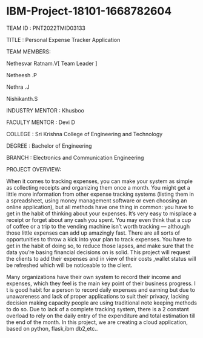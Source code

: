 # IBM-Project-18101-1668782604
TEAM ID : PNT2022TMID03133

TITLE : Personal Expense Tracker Application

TEAM MEMBERS:

Nethesvar Ratnam.V[ Team Leader ]

Netheesh .P

Nethra .J

Nishikanth.S

INDUSTRY MENTOR : Khusboo

FACULTY MENTOR : Devi D

COLLEGE : Sri Krishna College of Engineering and Technology

DEGREE : Bachelor of Engineering

BRANCH : Electronics and Communication Engineering

PROJECT OVERVIEW:

When it comes to tracking expenses, you can make your system as simple as collecting receipts and organizing them once a month. 
You might get a little more information from other expense tracking systems (listing them in a 
spreadsheet, using money management software or even choosing an online application), but all methods have one 
thing in common: you have to get in the habit of thinking about your expenses. It’s very easy to misplace a receipt or 
forget about any cash you spent. You may even think that a cup of coffee or a trip to the vending machine isn’t worth tracking — although those little 
expenses can add up amazingly fast. There are all sorts of opportunities to throw a kick into your plan to track expenses. You have to get in the habit of 
doing so, to reduce those lapses, and make sure that the data you’re basing financial decisions on is solid. This project will request the clients to add their 
expenses and in view of their costs ,wallet status will be refreshed which will be noticeable to the client.

Many organizations have their own system to record their income and expenses, which they feel is the main key point of their business progress. I
t is good habit for a person to record daily expenses and earning but due to unawareness and lack of proper applications to suit their privacy, lacking decision
making capacity people are using traditional note keeping methods to do so. Due to lack of a complete tracking system, there is a 2 constant overload to 
rely on the daily entry of the expenditure and total estimation till the end of the month. In this project, we are creating a cloud application, based on python,
flask,ibm db2,etc..
